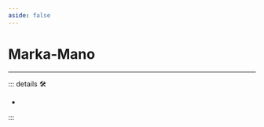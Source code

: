 ```yaml
---
aside: false
---
```

# Marka-Mano

---

<!-- =================================================== -->
<!-- =================================================== -->
<!-- =================================================== -->
<!-- =================================================== -->
<!-- =================================================== -->
::: details 🛠

-

:::
